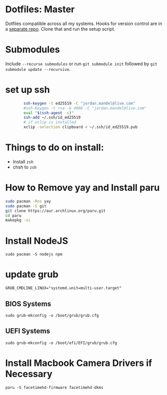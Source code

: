 # Dotfiles: Master

Dotfiles compatible across all my systems.
Hooks for version control are  in a [separate repo](https://www.github.com/jam1015/dots_hooks).  Clone that and run the setup script.

# Submodules

Include `--recurse submodules` or run `git submodule init` followed by `git submodule update --recursive`.

# set up ssh

```bash
        ssh-keygen -t ed25519 -C "jordan.mandel@live.com"
        #ssh-keygen -t rsa -b 4096 -C "jordan.mandel@live.com"
        eval "$(ssh-agent -s)"
        ssh-add ~/.ssh/id_ed25519
        # if xclip is installed
        xclip -selection clipboard < ~/.ssh/id_ed25519.pub
```


# Things to do on install:

- Install `zsh`
- chsh to `zsh`


# How to Remove yay and Install paru


```bash
sudo pacman -Rns yay
sudo pacman -S git
git clone https://aur.archlinux.org/paru.git
cd paru
makepkg -si
```


# Install NodeJS

 `sudo pacman -S nodejs npm`


# update grub

`GRUB_CMDLINE_LINUX="systemd.unit=multi-user.target"`


## BIOS Systems

`sudo grub-mkconfig -o /boot/grub/grub.cfg`

## UEFI Systems

`sudo grub-mkconfig -o /boot/efi/EFI/grub/grub.cfg`

# Install Macbook Camera Drivers if Necessary

`paru -S facetimehd-firmware facetimehd-dkms`
